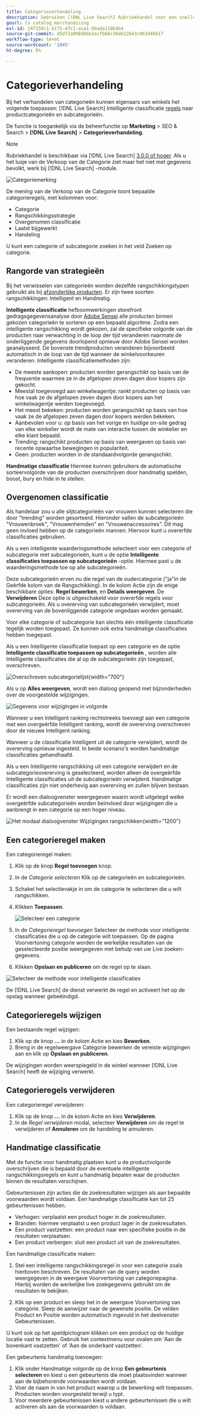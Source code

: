 ```yaml
---
title: Categorieverhandeling
description: Gebruiken [!DNL Live Search] Rubriekhandel voor een snellere winkelervaring.
gourl: ls_catalog_merchandising
exl-id: 24f159c1-b175-47c1-aca1-8bada118b4b4
source-git-commit: d5df2a098dbbb2ecfb68c36dd12843c963d46b17
workflow-type: tm+mt
source-wordcount: '1045'
ht-degree: 0%

---
```


# Categorieverhandeling

Bij het verhandelen van categorieën kunnen eigenaars van winkels het volgende toepassen: [!DNL Live Search] Intelligente classificatie [regels](rules.md) naar productcategorieën en subcategorieën.

De functie is toegankelijk via de beheerfunctie op **Marketing** > SEO &amp; Search > **[!DNL Live Search]** > **Categorieverhandeling**.

>[!NOTE]
>
>Rubriekhandel is beschikbaar via [!DNL Live Search] [3.0.0 of hoger](release-notes.md). Als u het lusje van de Verkoop van de Categorie ziet maar het niet met gegevens bevolkt, werk bij [!DNL Live Search] -module.

![Categoriemerking](assets/category_workspace.png)

De mening van de Verkoop van de Categorie toont bepaalde categorieregels, met kolommen voor:

* Categorie
* Rangschikkingsstrategie
* Overgenomen classificatie
* Laatst bijgewerkt
* Handeling

U kunt een categorie of subcategorie zoeken in het veld Zoeken op categorie.

## Rangorde van strategieën

Bij het verwisselen van categorieën worden dezelfde rangschikkingstypen gebruikt als bij [afzonderlijke producten](rules-workspace.md).
Er zijn twee soorten rangschikkingen: Intelligent en Handmatig.

**Intelligente classificatie** hefboomwerkingen storefront gedragsgegevensanalyse door [Adobe Sensei](https://www.adobe.com/sensei.html) alle producten binnen gekozen categorieën te sorteren op een bepaald algoritme. Zodra een intelligente rangschikking wordt gekozen, zal de specifieke volgorde van de producten naar verwachting in de loop der tijd veranderen naarmate de onderliggende gegevens doorlopend opnieuw door Adobe Sensei worden geanalyseerd. De bovenste trendproducten veranderen bijvoorbeeld automatisch in de loop van de tijd wanneer de winkelvoorkeuren veranderen.
Intelligente classificatiemethoden zijn:

* De meeste aankopen: producten worden gerangschikt op basis van de frequentie waarmee ze in de afgelopen zeven dagen door kopers zijn gekocht.
* Meestal toegevoegd aan winkelwagentje: rankt producten op basis van hoe vaak ze de afgelopen zeven dagen door kopers aan het winkelwagentje werden toegevoegd.
* Het meest bekeken: producten worden gerangschikt op basis van hoe vaak ze de afgelopen zeven dagen door kopers werden bekeken.
* Aanbevolen voor u: op basis van het vorige en huidige on-site gedrag van elke winkelier wordt de mate van interactie tussen de winkelier en elke klant bepaald.
* Trending: rangschikt producten op basis van weergaven op basis van recente opwaartse bewegingen in populariteit.
* Geen: producten worden in de standaardvolgorde gerangschikt.

**Handmatige classificatie** Hiermee kunnen gebruikers de automatische sorteervolgorde van de producten overschrijven door handmatig spelden, boost, bury en hide in te stellen.

## Overgenomen classificatie

Als handelaar zou u alle slijtcategorieën van vrouwen kunnen selecteren die door &quot;trending&quot; worden gesorteerd. Hieronder vallen de subcategorieën &quot;Vrouwenbroek&quot;, &quot;Vrouwenhemden&quot; en &quot;Vrouwenaccessoires&quot;. Dit mag geen invloed hebben op de categorieën mannen. Hiervoor kunt u overerfde classificaties gebruiken.

Als u een intelligente waarderingsmethode selecteert voor een categorie of subcategorie met subcategorieën, kunt u de optie **Intelligente classificaties toepassen op subcategorieën** -optie. Hiermee past u de waarderingsmethode toe op alle subcategorieën.

Deze subcategorieën erven nu die regel van de oudercategorie (&quot;ja&quot;in de Geërfde kolom van de Rangschikking). In de kolom Actie zijn de enige beschikbare opties: **Regel bewerken**, en **Details weergeven**. De **Verwijderen** Deze optie is uitgeschakeld voor overerfde regels voor subcategorieën. Als u overerving van subcategorieën verwijdert, moet overerving van de bovenliggende categorie ongedaan worden gemaakt.

Voor elke categorie of subcategorie kan slechts één intelligente classificatie tegelijk worden toegepast. Ze kunnen ook extra handmatige classificaties hebben toegepast.

Als u een Intelligente classificatie toepast op een categorie en de optie **Intelligente classificatie toepassen op subcategorieën** , worden alle Intelligente classificaties die al op de subcategorieën zijn toegepast, overschreven.

![Overschreven subcategorielijst](assets/category_overwite_subs.png){width="700"}

Als u op **Alles weergeven**, wordt een dialoog geopend met bijzonderheden over de voorgestelde wijzigingen.

![Gegevens voor wijzigingen in volgorde](assets/category_overwrite.png)

Wanneer u een Intelligent ranking rechtstreeks toevoegt aan een categorie met een overgeërfde Intelligent ranking, wordt de overerving overschreven door de nieuwe Intelligent ranking.

Wanneer u de classificatie Intelligent uit de categorie verwijdert, wordt de overerving opnieuw ingesteld.
In beide scenario&#39;s worden handmatige classificaties gehandhaafd.

Als u een Intelligente rangschikking uit een categorie verwijdert en de subcategorieovererving is geselecteerd, worden alleen de overgeërfde Intelligente classificaties uit de subcategorieën verwijderd. Handmatige classificaties zijn niet onderhevig aan overerving en zullen blijven bestaan.

Er wordt een dialoogvenster weergegeven waarin wordt uitgelegd welke overgeërfde subcategorieën worden beïnvloed door wijzigingen die u aanbrengt in een categorie op een hoger niveau.

![Het modaal dialoogvenster Wijzigingen rangschikken](assets/category_overwrite_modal.png){width="1200"}

## Een categorieregel maken

Een categorieregel maken:

1. Klik op de knop **Regel toevoegen** knop.
1. In de _Categorie selecteren_ Klik op de categorieën en subcategorieën.
1. Schakel het selectievakje in om de categorie te selecteren die u wilt rangschikken.
1. Klikken **Toepassen**.

   ![Selecteer een categorie](assets/category_select.png)

1. In de _Categorieregel toevoegen_ Selecteer de methode voor intelligente classificaties die u op de categorie wilt toepassen.
Op de pagina Voorvertoning categorie worden de werkelijke resultaten van de geselecteerde positie weergegeven met behulp van uw Live zoeken-gegevens.
1. Klikken **Opslaan en publiceren** om de regel op te slaan.

![Selecteer de methode voor intelligente classificaties](assets/category_ranking.png)

De [!DNL Live Search] de dienst verwerkt de regel en activeert het op de opslag wanneer gebeëindigd.

## Categorieregels wijzigen

Een bestaande regel wijzigen:

1. Klik op de knop **...** in de kolom Actie en kies **Bewerken**.
1. Breng in de regelweergave Categorie bewerken de vereiste wijzigingen aan en klik op **Opslaan en publiceren**.

De wijzigingen worden weerspiegeld in de winkel wanneer [!DNL Live Search] heeft de wijziging verwerkt.

## Categorieregels verwijderen

Een categorieregel verwijderen:

1. Klik op de knop **...** in de kolom Actie en kies **Verwijderen**.
1. In de _Regel verwijderen_ modal, selecteer **Verwijderen** om de regel te verwijderen of **Annuleren** om de handeling te annuleren.

## Handmatige classificatie

Met de functie voor handmatig plaatsen kunt u de productvolgorde overschrijven die is bepaald door de eventuele intelligente rangschikkingsregels en kunt u handmatig bepalen waar de producten binnen de resultaten verschijnen.

Gebeurtenissen zijn acties die de zoekresultaten wijzigen als aan bepaalde voorwaarden wordt voldaan. Een handmatige classificatie kan tot 25 gebeurtenissen hebben.

* Verhogen: verplaatst een product hoger in de zoekresultaten.
* Branden: hiermee verplaatst u een product lager in de zoekresultaten.
* Een product vastzetten: een product naar een specifieke positie in de resultaten verplaatsen.
* Een product verbergen: sluit een product uit van de zoekresultaten.

Een handmatige classificatie maken:

1. Stel een intelligente rangschikkingsregel in voor een categorie zoals hierboven beschreven. De resultaten van de query worden weergegeven in de weergave Voorvertoning van categoriepagina. Hierbij worden de werkelijke live zoekgegevens gebruikt om de resultaten te bekijken.

1. Klik op een product en sleep het in de weergave Voorvertoning van categorie. Sleep de aanwijzer naar de gewenste positie. De velden Product en Positie worden automatisch ingevuld in het deelvenster Gebeurtenissen.

U kunt ook op het speldpictogram klikken om een product op de huidige locatie vast te zetten. Gebruik het contextmenu voor ovalen om &#39;Aan de bovenkant vastzetten&#39; of &#39;Aan de onderkant vastzetten&#39;.

Een gebeurtenis handmatig toevoegen:

1. Klik onder Handmatige volgorde op de knop **Een gebeurtenis selecteren** en kiest u een gebeurtenis die moet plaatsvinden wanneer aan de bijbehorende voorwaarden wordt voldaan.
1. Voer de naam in van het product waarop u de bewerking wilt toepassen. Producten worden voorgesteld terwijl u typt.
1. Voor meerdere gebeurtenissen kiest u andere gebeurtenissen die u wilt activeren als aan de voorwaarden is voldaan.
